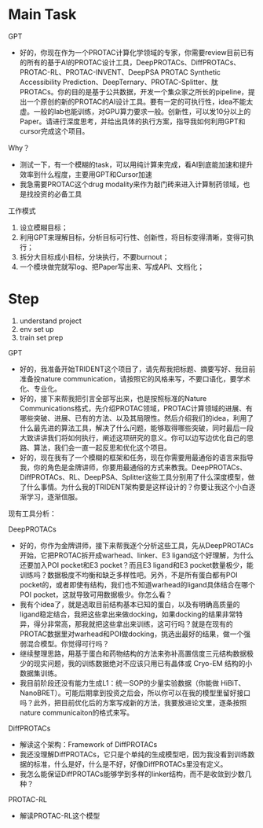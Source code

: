 # Main Task
GPT
- 好的，你现在作为一个PROTAC计算化学领域的专家，你需要review目前已有的所有的基于AI的PROTAC设计工具，DeepPROTACs、DiffPROTACs、PROTAC-RL、PROTAC-INVENT、DeepPSA PROTAC Synthetic Accessibility Prediction、DeepTernary、PROTAC-Splitter、肽PROTACs。你的目的是基于公共数据，开发一个集众家之所长的pipeline，提出一个原创的新的PROTAC的AI设计工具。要有一定的可执行性，idea不能太虚。一般的lab也能训练，对GPU算力要求一般。创新性，可以发10分以上的Paper。请进行深度思考，并给出具体的执行方案，指导我如何利用GPT和cursor完成这个项目。

Why？
- 测试一下，有一个模糊的task，可以用纯计算来完成，看AI到底能加速和提升效率到什么程度，主要用GPT和Cursor加速
- 我急需要PROTAC这个drug modality来作为敲门砖来进入计算制药领域，也是找投资的必备工具

工作模式
1. 设立模糊目标；
2. 利用GPT来理解目标，分析目标可行性、创新性，将目标变得清晰，变得可执行；
3. 拆分大目标成小目标，分块执行，不要burnout；
4. 一个模块做完就写log、把Paper写出来、写成API、文档化；

# Step
1. understand project
2. env set up
3. train set prep


GPT
- 好的，我准备开始TRIDENT这个项目了，请先帮我把标题、摘要写好、我目前准备投nature communication，请按照它的风格来写，不要口语化，要学术化、专业化。
- 好的，接下来帮我把引言全部写出来，也是按照标准的Nature Communications格式，先介绍PROTAC领域，PROTAC计算领域的进展、有哪些突破、进展、已有的方法、以及其局限性。然后介绍我们的idea，利用了什么最先进的算法工具，解决了什么问题，能够取得哪些突破，同时最后一段大致讲讲我们将如何执行，阐述这项研究的意义。你可以边写边优化自己的思路、算法，我们会一直一起反思和优化这个项目。
- 好的，现在我有了一个模糊的框架和任务，现在你需要用最通俗的语言来指导我，你的角色是金牌讲师，你要用最通俗的方式来教我。DeepPROTACs、DiffPROTACs、RL、DeepPSA、Splitter这些工具分别用了什么深度模型，做了什么事情。为什么我的TRIDENT架构要是这样设计的？你要让我这个小白逐渐学习，逐渐信服。

现有工具分析：

DeepPROTACs
- 好的，你作为金牌讲师，接下来帮我逐个分析这些工具，先从DeepPROTACs开始，它把PROTAC拆开成warhead、linker、E3 ligand这个好理解，为什么还要加入POI pocket和E3 pocket？而且E3 ligand和E3 pocket数量极少，能训练吗？数据极度不均衡和缺乏多样性吧。另外，不是所有蛋白都有POI pocket的，或者即使有结构，我们也不知道warhead的ligand具体结合在哪个POI pocket，这就导致可用数据极少。你怎么看？
- 我有个idea了，就是选取目前结构基本已知的蛋白，以及有明确高质量的ligand稳定结合，我把这些拿出来做docking，如果docking的结果非常特异，得分非常高，那我就把这些拿出来训练，这可行吗？就是在现有的PROTAC数据里对warhead和POI做docking，挑选出最好的结果，做一个强弱混合模型。你觉得可行吗？
- 继续整理思路，用基于蛋白和药物结构的方法来弥补高置信度三元结构数据极少的现实问题，我的训练数据绝对不应该只用已有晶体或 Cryo-EM 结构的小数据集训练。
- 我目前阶段还没有能力生成L1：统一SOP的少量实验数据（你能做 HiBiT、NanoBRET）。可能后期拿到投资之后会，所以你可以在我的模型里留好接口吗？此外，把目前优化后的方案写成新的方法，我要放进论文里，逐条按照nature communicaiton的格式来写。

DiffPROTACs
- 解读这个架构：Framework of DiffPROTACs
- 我还没理解DiffPROTACs，它只是个单纯的生成模型吧，因为我没看到训练数据的标准，什么是好，什么是不好，好像DiffPROTACs里没有定义。
- 我怎么能保证DiffPROTACs能够学到多样的linker结构，而不是收敛到少数几种？

PROTAC-RL
- 解读PROTAC-RL这个模型

